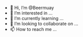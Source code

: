 - 👋 Hi, I’m @Beermuay
- 👀 I’m interested in ...
- 🌱 I’m currently learning ...
- 💞️ I’m looking to collaborate on ...
- 📫 How to reach me ...

<!---
Beermuay/Beermuay is a ✨ special ✨ repository because its `README.md` (this file) appears on your GitHub profile.
You can click the Preview link to take a look at your changes.
--->
